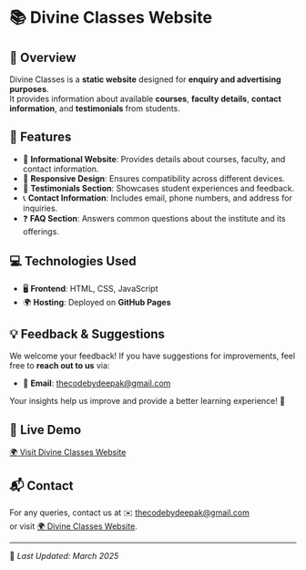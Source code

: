 # 📚 Divine Classes Website

## 🌟 Overview
Divine Classes is a **static website** designed for **enquiry and advertising purposes**. <br>It provides information about available **courses**, **faculty details**, **contact information**, and **testimonials** from students.

## 🎯 Features
- 🏫 **Informational Website**: Provides details about courses, faculty, and contact information.
- 📱 **Responsive Design**: Ensures compatibility across different devices.
- 💬 **Testimonials Section**: Showcases student experiences and feedback.
- 📞 **Contact Information**: Includes email, phone numbers, and address for inquiries.
- ❓ **FAQ Section**: Answers common questions about the institute and its offerings.

## 💻 Technologies Used
- 🖥️ **Frontend**: HTML, CSS, JavaScript
- 🌍 **Hosting**: Deployed on **GitHub Pages**

## 💡 Feedback & Suggestions
We welcome your feedback! If you have suggestions for improvements, feel free to **reach out to us** via:
- 📧 **Email**: [thecodebydeepak@gmail.com](mailto:thecodebydeepak@gmail.com)

Your insights help us improve and provide a better learning experience! 🚀

## 🔗 Live Demo
[🌍 Visit Divine Classes Website](https://divineclasses.org)

## 📬 Contact
For any queries, contact us at ✉️ [thecodebydeepak@gmail.com](mailto:thecodebydeepak@gmail.com) <br> or visit [🌍 Divine Classes Website](https://divineclasses.org).

---
📝 _Last Updated: March 2025_

